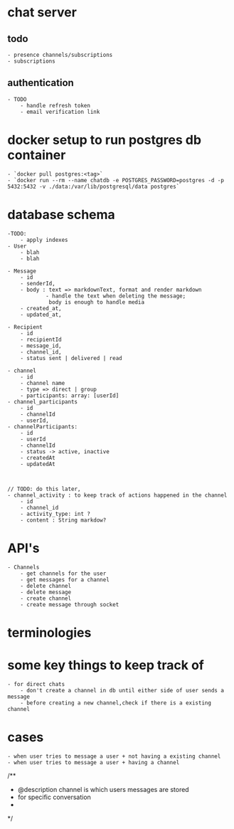 # chat server

## todo
    - presence channels/subscriptions
    - subscriptions 


## authentication
    - TODO
        - handle refresh token
        - email verification link

# docker setup to run postgres db container 

    - `docker pull postgres:<tag>`
    - `docker run --rm --name chatdb -e POSTGRES_PASSWORD=postgres -d -p 5432:5432 -v ./data:/var/lib/postgresql/data postgres`


# database schema
    -TODO: 
        - apply indexes 
    - User 
        - blah 
        - blah

    - Message
        - id
        - senderId,
        - body : text => markdownText, format and render markdown 
                - handle the text when deleting the message;
                 body is enough to handle media
        - created_at,
        - updated_at,

    - Recipient
        - id
        - recipientId
        - message_id,
        - channel_id,
        - status sent | delivered | read 

    - channel
        - id
        - channel name
        - type => direct | group
        - participants: array: [userId]
    - channel_participants 
        - id
        - channelId
        - userId,
    - channelParticipants:
        - id
        - userId
        - channelId
        - status -> active, inactive 
        - createdAt
        - updatedAt



    // TODO: do this later, 
    - channel_activity : to keep track of actions happened in the channel
        - id
        - channel_id
        - activity_type: int ? 
        - content : String markdow? 



# API's 
    - Channels 
        - get channels for the user
        - get messages for a channel
        - delete channel
        - delete message
        - create channel 
        - create message through socket 


# terminologies




# some key things to keep track of
    - for direct chats
        - don't create a channel in db until either side of user sends a message
        - before creating a new channel,check if there is a existing channel

# cases
    - when user tries to message a user + not having a existing channel
    - when user tries to message a user + having a channel



/**
 * @description channel is which users messages are stored 
 * for specific conversation
 * 
 */






